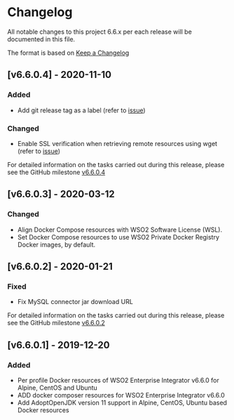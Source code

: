 # Changelog
All notable changes to this project 6.6.x per each release will be documented in this file.

The format is based on [Keep a Changelog](https://keepachangelog.com/en/1.0.0/)

## [v6.6.0.4] - 2020-11-10

### Added
- Add git release tag as a label (refer to [issue](https://github.com/wso2/docker-ei/issues/215))

### Changed
- Enable SSL verification when retrieving remote resources using wget (refer to [issue](https://github.com/wso2/docker-ei/issues/219))

For detailed information on the tasks carried out during this release, please see the GitHub milestone
[v6.6.0.4](https://github.com/wso2/docker-ei/milestone/18)

## [v6.6.0.3] - 2020-03-12

### Changed
- Align Docker Compose resources with WSO2 Software License (WSL).
- Set Docker Compose resources to use WSO2 Private Docker Registry Docker images, by default.

## [v6.6.0.2] - 2020-01-21

### Fixed
- Fix MySQL connector jar download URL

For detailed information on the tasks carried out during this release, please see the GitHub milestone
[v6.6.0.2](https://github.com/wso2/docker-ei/milestone/9)

## [v6.6.0.1] - 2019-12-20

### Added
- Per profile Docker resources of WSO2 Enterprise Integrator v6.6.0 for Alpine, CentOS and Ubuntu
- ADD docker composer resources for WSO2 Enterprise Integrator v6.6.0
- Add AdoptOpenJDK version 11 support in Alpine, CentOS, Ubuntu based Docker resources
